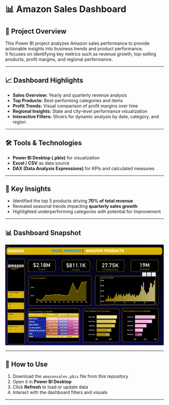# 📊 Amazon Sales Dashboard

## 🧾 Project Overview
This Power BI project analyzes Amazon sales performance to provide actionable insights into business trends and product performance.  
It focuses on identifying key metrics such as revenue growth, top-selling products, profit margins, and regional performance.

---

## 📈 Dashboard Highlights
- **Sales Overview:** Yearly and quarterly revenue analysis  
- **Top Products:** Best-performing categories and items  
- **Profit Trends:** Visual comparison of profit margins over time  
- **Regional Insights:** State and city-level performance visualization  
- **Interactive Filters:** Slicers for dynamic analysis by date, category, and region  

---

## 🛠️ Tools & Technologies
- **Power BI Desktop (.pbix)** for visualization  
- **Excel / CSV** as data source  
- **DAX (Data Analysis Expressions)** for KPIs and calculated measures  

---

## 🎯 Key Insights
- Identified the top 5 products driving **70% of total revenue**  
- Revealed seasonal trends impacting **quarterly sales growth**  
- Highlighted underperforming categories with potential for improvement  

---

## 📊 Dashboard Snapshot
![Dashboard Screenshot](amazon-dashboard-snapshot.png)


---

## 🚀 How to Use
1. Download the `amazonsales.pbix` file from this repository  
2. Open it in **Power BI Desktop**  
3. Click **Refresh** to load or update data  
4. Interact with the dashboard filters and visuals  

---


